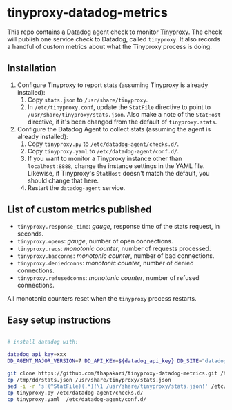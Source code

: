 # tinyproxy-datadog-metrics

This repo contains a Datadog agent check to monitor [Tinyproxy](https://tinyproxy.github.io/). The check will publish one service check to Datadog, called `tinyproxy`. It also records a handful of custom metrics about what the Tinyproxy process is doing.


## Installation

1. Configure Tinyproxy to report stats (assuming Tinyproxy is already installed):
    1. Copy `stats.json` to `/usr/share/tinyproxy`.
    1. In `/etc/tinyproxy.conf`, update the `StatFile` directive to point to `/usr/share/tinyproxy/stats.json`. Also make a note of the `StatHost` directive, if it's been changed from the default of `tinyproxy.stats`.
1. Configure the Datadog Agent to collect stats (assuming the agent is already installed):
    1. Copy `tinyproxy.py` to `/etc/datadog-agent/checks.d/`.
    1. Copy `tinyproxy.yaml` to `/etc/datadog-agent/conf.d/`.
    1. If you want to monitor a Tinyproxy instance other than `localhost:8888`, change the instance settings in the YAML file. Likewise, if Tinyproxy's `StatHost` doesn't match the default, you should change that here.
    1. Restart the `datadog-agent` service.


## List of custom metrics published

* `tinyproxy.response_time`: _gauge_, response time of the stats request, in seconds.
* `tinyproxy.opens`: _gauge_, number of open connections.
* `tinyproxy.reqs`: _monotonic counter_, number of requests processed.
* `tinyproxy.badconns`: _monotonic counter_, number of bad connections.
* `tinyproxy.deniedconns`: _monotonic counter_, number of denied connections.
* `tinyproxy.refusedconns`: _monotonic counter_, number of refused connections.

All monotonic counters reset when the `tinyproxy` process restarts.


## Easy setup instructions
```bash

# install datadog with:

datadog_api_key=xxx
DD_AGENT_MAJOR_VERSION=7 DD_API_KEY=${datadog_api_key} DD_SITE="datadoghq.com" bash -c "$(curl -L https://s3.amazonaws.com/dd-agent/scripts/install_script.sh)"

git clone https://github.com/thapakazi/tinyproxy-datadog-metrics.git /tmp/dd
cp /tmp/dd/stats.json /usr/share/tinyproxy/stats.json
sed -i -r 's!(^StatFile)(.*)!\1 /usr/share/tinyproxy/stats.json!' /etc/tinyproxy/tinyproxy.conf
cp tinyproxy.py /etc/datadog-agent/checks.d/
cp tinyproxy.yaml  /etc/datadog-agent/conf.d/
```
